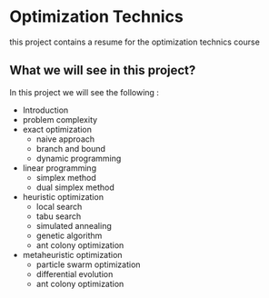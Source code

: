 # Optimization Technics

this project contains a resume for the optimization technics course


## What we will see in this project?

In this project we will see the following :

* Introduction
* problem complexity
* exact optimization
    * naive approach
    * branch and bound
    * dynamic programming
* linear programming
    * simplex method
    * dual simplex method
* heuristic optimization
    * local search
    * tabu search
    * simulated annealing
    * genetic algorithm
    * ant colony optimization
* metaheuristic optimization
    * particle swarm optimization
    * differential evolution
    * ant colony optimization
